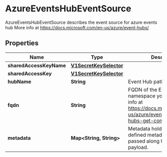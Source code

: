 

# AzureEventsHubEventSource

AzureEventsHubEventSource describes the event source for azure events hub More info at https://docs.microsoft.com/en-us/azure/event-hubs/
## Properties

Name | Type | Description | Notes
------------ | ------------- | ------------- | -------------
**sharedAccessKeyName** | [**V1SecretKeySelector**](V1SecretKeySelector.md) |  |  [optional]
**sharedAccessKey** | [**V1SecretKeySelector**](V1SecretKeySelector.md) |  |  [optional]
**hubName** | **String** | Event Hub path/name | 
**fqdn** | **String** | FQDN of the EventHubs namespace you created More info at https://docs.microsoft.com/en-us/azure/event-hubs/event-hubs-get-connection-string | 
**metadata** | **Map&lt;String, String&gt;** | Metadata holds the user defined metadata which will passed along the event payload. |  [optional]



